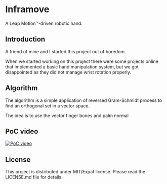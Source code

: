 # Inframove

A Leap Motion™-driven robotic hand.

## Introduction

A friend of mine and I started this project out of boredom.

When we started working on this project there were some projects online that implemented a basic hand manipulation system, but we got disappointed as they did not manage wrist rotation properly.

## Algorithm

The algorithm is a simple application of reversed Gram-Schmidt process to find an orthogonal set in a vector space.

The idea is to use the vector finger bones and palm normal

## PoC video

[![PoC video](https://img.youtube.com/vi/p_ji_vdeg28/0.jpg)](https://www.youtube.com/watch?v=p_ji_vdeg28)

## License

This project is distributed under MIT/Expat license. Please read the LICENSE.md file for details.

